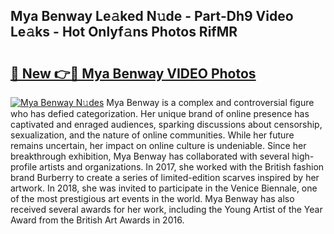 ## Mya Benway Le𝚊ked N𝚞de - Part-Dh9 Video Le𝚊ks - Hot Onlyf𝚊ns Photos RifMR

# <h2><a href="http://ab7801.deff.icu/?id=Mya+Benway">🔗 New 👉🔴 Mya Benway VIDEO Photos</a></h2>

[![Mya Benway N𝚞des](https://i.imgur.com/rIISA9y.gif)](http://ab7801.deff.icu/?id=Mya+Benway)
Mya Benway is a complex and controversial figure who has defied categorization. Her unique brand of online presence has captivated and enraged audiences, sparking discussions about censorship, sexualization, and the nature of online communities. While her future remains uncertain, her impact on online culture is undeniable. Since her breakthrough exhibition, Mya Benway has collaborated with several high-profile artists and organizations. In 2017, she worked with the British fashion brand Burberry to create a series of limited-edition scarves inspired by her artwork. In 2018, she was invited to participate in the Venice Biennale, one of the most prestigious art events in the world. Mya Benway has also received several awards for her work, including the Young Artist of the Year Award from the British Art Awards in 2016.
